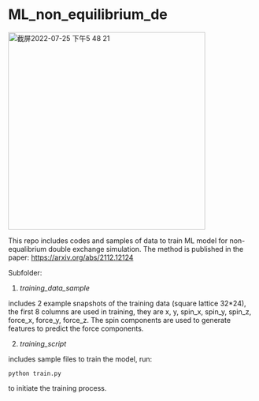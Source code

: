 # ML_non_equilibrium_de
<img width="400" alt="截屏2022-07-25 下午5 48 21" src="https://user-images.githubusercontent.com/32048073/180898968-e2482e35-daa2-4df9-ad0c-cb6659a071a1.png">

This repo includes codes and samples of data to train ML model for non-equalibrium double exchange simulation. The method is published in the paper: https://arxiv.org/abs/2112.12124

Subfolder: 

1. _training_data_sample_

includes 2 example snapshots of the training data (square lattice 32*24), the first 8 columns are used in training, they are x, y, spin_x, spin_y, spin_z, force_x, force_y, force_z. The spin components are used to generate features to predict the force components.

2. _training_script_

includes sample files to train the model, run:
```
python train.py
```
to initiate the training process.
